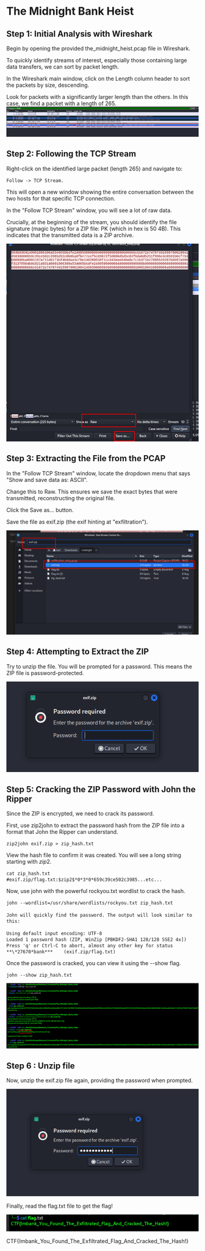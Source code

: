 # The Midnight Bank Heist

## Step 1: Initial Analysis with Wireshark

Begin by opening the provided the_midnight_heist.pcap file in Wireshark.

To quickly identify streams of interest, especially those containing large data transfers, we can sort by packet length.

In the Wireshark main window, click on the Length column header to sort the packets by size, descending.

Look for packets with a significantly larger length than the others. In this case, we find a packet with a length of 265.
![alt text](image-1.png)

## Step 2: Following the TCP Stream

Right-click on the identified large packet (length 265) and navigate to:

    Follow -> TCP Stream.

This will open a new window showing the entire conversation between the two hosts for that specific TCP connection.

In the "Follow TCP Stream" window, you will see a lot of raw data. 

Crucially, at the beginning of the stream, you should identify the file signature (magic bytes) for a ZIP file: PK (which in hex is 50 4B). This indicates that the transmitted data is a ZIP archive.

![alt text](image-2.png)

## Step 3: Extracting the File from the PCAP

In the "Follow TCP Stream" window, locate the dropdown menu that says "Show and save data as: ASCII".

Change this to Raw. This ensures we save the exact bytes that were transmitted, reconstructing the original file.

Click the Save as... button.

Save the file as exif.zip (the exif hinting at "exfiltration").

![alt text](image-3.png)

## Step 4: Attempting to Extract the ZIP

Try to unzip the file. You will be prompted for a password. This means the ZIP file is password-protected.

![alt text](image-4.png)

## Step 5: Cracking the ZIP Password with John the Ripper

Since the ZIP is encrypted, we need to crack its password.

First, use zip2john to extract the password hash from the ZIP file into a format that John the Ripper can understand.

    zip2john exif.zip > zip_hash.txt

View the hash file to confirm it was created. You will see a long string starting with $zip2$.

    cat zip_hash.txt
    #exif.zip/flag.txt:$zip2$*0*3*0*659c39ce502c3985...etc...

Now, use john with the powerful rockyou.txt wordlist to crack the hash.

    john --wordlist=/usr/share/wordlists/rockyou.txt zip_hash.txt

    John will quickly find the password. The output will look similar to this:

    Using default input encoding: UTF-8
    Loaded 1 password hash (ZIP, WinZip [PBKDF2-SHA1 128/128 SSE2 4x])
    Press 'q' or Ctrl-C to abort, almost any other key for status
    **\*27670*bank***    (exif.zip/flag.txt)

Once the password is cracked, you can view it using the --show flag.

    john --show zip_hash.txt
![alt text](image-5.png)

## Step 6 : Unzip file

Now, unzip the exif.zip file again, providing the password when prompted.

![alt text](image-6.png)

Finally, read the flag.txt file to get the flag!

![alt text](image-7.png)

CTF{Imbank_You_Found_The_Exfiltrated_Flag_And_Cracked_The_Hash!}
